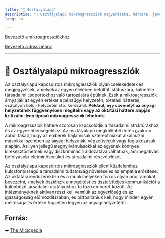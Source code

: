 ```yaml
---
title: "🚫 Osztályalapú"
description: "🚫 Osztályalapú mikroagressziók magyarázata, háttere, javaslatok."
lang: hu

---
```


<div class="floating-columns">

<div class="floating-bar">

[Bevezető a mikroagressziókhoz](/#/entry?id=mikroagressziok)

[Bevezető a dossziéhoz](/#/entry?id=osztalyalapu)

<hr />


</div>

<div class="wiki-content">

# 🚫 Osztályalapú mikroagressziók

Az osztályalapú kapcsolatos mikroagressziók olyan cselekedetek és megjegyzések, amelyek az egyén életében betöltött státuszára, különféle társadalmi csoportokhoz való tartozására épülnek. Ezek a mikroagressziók árnyalják az egyén értékét a pénzügyi helyzetén, oktatási hátterén, osztályon belüli helyzetén stb. keresztül. **Például, egy személyt az anyagi helyzetének függvényében megítélni vagy az oktatási háttere alapján kritizálni ilyen típusú mikroagressziók lehetnek.**

A mikroagressziók háttere szorosan kapcsolódik a társadalmi struktúrákhoz és az egyenlőtlenségekhez. Az osztályalapú megkülönböztetés gyakran abból fakad, hogy az emberek hajlamosak sztereotípiákat alkalmazni másokkal szemben az anyagi helyzetük, végzettségük vagy foglalkozásuk alapján. Az ilyen jellegű megnyilvánulásokkal az egyének könnyen kirekesztődhetnek vagy diszkrimináció áldozatává válhatnak, ami negatívan befolyásolja életminőségüket és társadalmi részvételüket.

Az osztályalapú kapcsolatos mikroagressziók elleni küzdelemhez kulcsfontosságú a társadalmi tudatosság növelése és az empátia erősítése. Az oktatási rendszerekben és a munkahelyeken fontos olyan programokat bevezetni, amelyek ösztönzik a megértést és tiszteletteljes kommunikációt a különböző társadalmi osztályokhoz tartozó emberek között. Az intézményeknek aktívan részt kell venniük az egyenlőség és az igazságosság előmozdításában, és biztosítaniuk kell, hogy minden egyén méltósága és értéke független legyen az anyagi helyzetétől.

## Forrás:

➡️ [The Micropedia](https://www.themicropedia.org/)

</div>